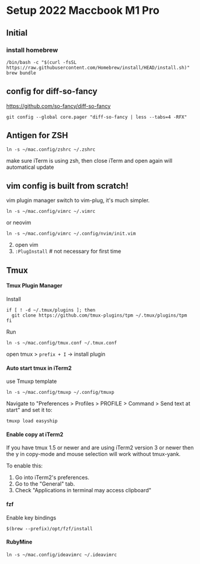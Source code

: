 # Setup 2022 Maccbook M1 Pro

## Initial
### install homebrew
```
/bin/bash -c "$(curl -fsSL https://raw.githubusercontent.com/Homebrew/install/HEAD/install.sh)"
brew bundle
```

## config for diff-so-fancy
https://github.com/so-fancy/diff-so-fancy
```
git config --global core.pager "diff-so-fancy | less --tabs=4 -RFX"
```

## Antigen for ZSH
```
ln -s ~/mac.config/zshrc ~/.zshrc
```
make sure iTerm is using zsh, then close iTerm and open again will automatical update

## vim config is built from scratch!
vim plugin manager switch to vim-plug, it's much simpler.

```
ln -s ~/mac.config/vimrc ~/.vimrc
```

or neovim
```
ln -s ~/mac.config/vimrc ~/.config/nvim/init.vim
```

2. open vim
3. `:PlugInstall` # not necessary for first time

## Tmux
#### Tmux Plugin Manager
Install
```
if [ ! -d ~/.tmux/plugins ]; then
  git clone https://github.com/tmux-plugins/tpm ~/.tmux/plugins/tpm
fi
```
Run
```
ln -s ~/mac.config/tmux.conf ~/.tmux.conf
```
open tmux > `prefix + I` -> install plugin

#### Auto start tmux in iTerm2
use Tmuxp template

```
ln -s ~/mac.config/tmuxp ~/.config/tmuxp
```

Navigate to "Preferences > Profiles > PROFILE > Command > Send text at start" and set it to:
```
tmuxp load easyship
```

#### Enable copy at iTerm2
If you have tmux 1.5 or newer and are using iTerm2 version 3 or newer then the y in copy-mode and mouse selection will work without tmux-yank.

To enable this:
1. Go into iTerm2's preferences.
2. Go to the "General" tab.
3. Check "Applications in terminal may access clipboard"

#### fzf

Enable key bindings
```
$(brew --prefix)/opt/fzf/install
```

#### RubyMine
```
ln -s ~/mac.config/ideavimrc ~/.ideavimrc
```
